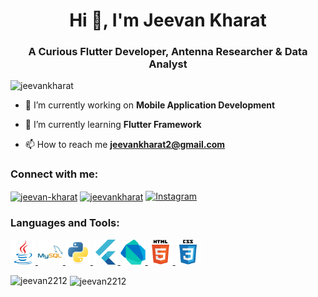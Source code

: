 <h1 align="center">Hi 👋, I'm Jeevan Kharat</h1>
<h3 align="center">A Curious Flutter Developer, Antenna Researcher & Data Analyst</h3>

<p align="left"> <img src="https://komarev.com/ghpvc/?username=jeevankharat&label=Profile%20views&color=0e75b6&style=flat" alt="jeevankharat" /> </p>

- 🔭 I’m currently working on **Mobile Application Development**

- 🌱 I’m currently learning **Flutter Framework**

- 📫 How to reach me **jeevankharat2@gmail.com**

<h3 align="left">Connect with me:</h3>
  <p align="left">
    <a href="https://linkedin.com/in/jeevan-kharat" target="blank"><img align="center" src="https://raw.githubusercontent.com/rahuldkjain/github-profile-readme-generator/master/src/images/icons/Social/linked-in-alt.svg" alt="jeevan-kharat" height="30" width="40" /></a>
    <a href="https://www.leetcode.com/jeevankharat" target="blank"><img align="center" src="https://raw.githubusercontent.com/rahuldkjain/github-profile-readme-generator/master/src/images/icons/Social/leet-code.svg" alt="jeevankharat" height="30" width="40" /></a>
    <a href="https://www.instagram.com/jeevan_2_2/" target="_blank" rel="noreferrer"><img   src="https://cdn.jsdelivr.net/gh/devicons/devicon/icons/instagram/instagram-original.svg" alt="Instagram" width="40" height="40"/></a>
    <!--<a href="https://instagram.com/jeevan_2_2" target="blank"><img align="center" src="https://raw.githubusercontent.com/rahuldkjain/github-profile-readme-        generator/master/src/images/icons/Social/instagram.svg" alt="jeevan_2_2" height="30" width="40" /></a>-->
    
  </p>
<h3 align="left">Languages and Tools:</h3>

<p align="left">
  <a href="https://www.java.com" target="_blank" rel="noreferrer">
    <img src="https://raw.githubusercontent.com/devicons/devicon/master/icons/java/java-original.svg" alt="Java" width="40" height="40"/>
  </a>
  <a href="https://www.mysql.com/" target="_blank" rel="noreferrer">
    <img src="https://raw.githubusercontent.com/devicons/devicon/master/icons/mysql/mysql-original-wordmark.svg" alt="MySQL" width="40" height="40"/>
  </a>
  <a href="https://www.python.org" target="_blank" rel="noreferrer">
    <img src="https://raw.githubusercontent.com/devicons/devicon/master/icons/python/python-original.svg" alt="Python" width="40" height="40"/>
  </a>
  <a href="https://flutter.dev" target="_blank" rel="noreferrer">
    <img src="https://raw.githubusercontent.com/devicons/devicon/master/icons/flutter/flutter-original.svg" alt="Flutter" width="40" height="40"/>
  </a>
  <a href="https://dart.dev" target="_blank" rel="noreferrer">
    <img src="https://raw.githubusercontent.com/devicons/devicon/master/icons/dart/dart-original.svg" alt="Dart" width="40" height="40"/>
  </a>
  <a href="https://www.w3.org/html/" target="_blank" rel="noreferrer">
    <img src="https://raw.githubusercontent.com/devicons/devicon/master/icons/html5/html5-original-wordmark.svg" alt="HTML5" width="40" height="40"/>
  </a>
  <a href="https://www.w3schools.com/css/" target="_blank" rel="noreferrer">
    <img src="https://raw.githubusercontent.com/devicons/devicon/master/icons/css3/css3-original-wordmark.svg" alt="CSS3" width="40" height="40"/>
  </a>
</p>

<p>
  <img align="left" src="https://github-readme-stats.vercel.app/api/top-langs?username=jeevan2212&show_icons=true&locale=en&layout=compact" alt="jeevan2212" />
</p>

<p>
  &nbsp;<img align="center" src="https://github-readme-stats.vercel.app/api?username=jeevan2212&show_icons=true&locale=en" alt="jeevan2212" />
</p>
